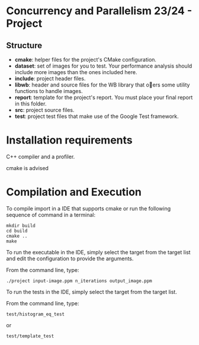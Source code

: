 # Concurrency and Parallelism 23/24 - Project

## Structure

- **cmake**: helper files for the project's CMake configuration.
- **dataset**: set of images for you to test. Your performance analysis should include more images
than the ones included here.
- **include**: project header files.
- **libwb**: header and source files for the WB library that oers some utility functions to handle
images.
- **report**: template for the project's report. You must place your final report in this folder.
- **src**: project source files.
- **test**: project test files that make use of the Google Test framework.

# Installation requirements

C++ compiler and a profiler.

cmake is advised

# Compilation and Execution
To compile import in a IDE that supports cmake or run the following sequence of command in a terminal:


```
mkdir build
cd build
cmake ..
make
```

To run the executable in the IDE, simply 
select the target from the target list and edit the 
configuration to provide the arguments.

From the command line, type:

```
./project input-image.ppm n_iterations output_image.ppm
```

To run the tests in the IDE,  simply
select the target from the target list.

From the command line, type:

```
test/histogram_eq_test
```

or 
```
test/template_test
```